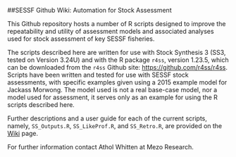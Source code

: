 ##SESSF Github Wiki: Automation for Stock Assessment

This Github repository hosts a number of R scripts designed to improve the repeatability and utility of assessment models and associated analyses used for stock assessment of key SESSF fisheries. 

The scripts described here are written for use with Stock Synthesis 3 (SS3, tested on Version 3.24U) and with the R package `r4ss`, version 1.23.5, which can be downloaded from the `r4ss` Github site: https://github.com/r4ss/r4ss. Scripts have been written and tested for use with SESSF stock assessments, with specific examples given using a 2015 example model for Jackass Morwong. The model used is not a real base-case model, nor a model used for assessment, it serves only as an example for using the R scripts described here. 

Further descriptions and a user guide for each of the current scripts, namely, `SS_Outputs.R`, `SS_LikeProf.R`, and `SS_Retro.R`, are provided on the [Wiki](https://github.com/mezo-research/sessf/wiki) page. 

For further information contact Athol Whitten at Mezo Research.